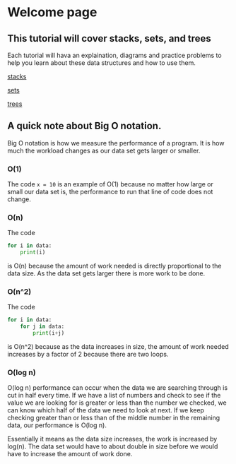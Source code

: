 # Welcome page

## This tutorial will cover stacks, sets, and trees

Each tutorial will hava an explaination, diagrams and practice problems to help you learn about these data structures and how to use them.

[stacks](stack.md)

[sets](sets.md)

[trees](trees.md)

## A quick note about Big O notation.

Big O notation is how we measure the performance of a program. It is how much
the workload changes as our data set gets larger or smaller.

### O(1)
The code ```x = 10``` is an example of O(1) because no matter how large or small our data set is, the performance to run that line of code does not change.

### O(n)
The code
```python
for i in data:
    print(i)
```
is O(n) because the amount of work needed is directly proportional to the data size.
As the data set gets larger there is more work to be done.

### O(n^2)
The code
```python
for i in data:
    for j in data:
        print(i+j)
```
is O(n^2) because as the data increases in size, the amount of work needed increases by a factor of 2 because there are two loops.

### O(log n)
O(log n) performance can occur when the data we are searching through is cut in half every time. If we have a list of numbers and check to see if the value we are looking for is greater or less than the number we checked, we can know which half of the data we need to look at next. If we keep checking greater than or less than of the middle number in the remaining data, our performance is O(log n).

Essentially it means as the data size increases, the work is increased by log(n). The data set would have to about double in size before we would have to increase the amount of work done.